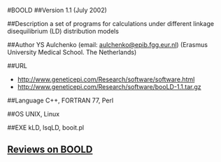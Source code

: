 #BOOLD
##Version
1.1 (July 2002)

##Description
a set of programs for calculations under different linkage disequilibrium (LD) distribution models

##Author
YS Aulchenko (email: aulchenko@epib.fgg.eur.nl) (Erasmus University Medical School. The Netherlands)

##URL
* http://www.geneticepi.com/Research/software/software.html
* http://www.geneticepi.com/Research/software/booLD-1.1.tar.gz

##Language
C++, FORTRAN 77, Perl

##OS
UNIX, Linux

##EXE
kLD, lsqLD, booit.pl


## [Reviews on BOOLD](https://github.com/gaow/genetic-analysis-software/issues/46)